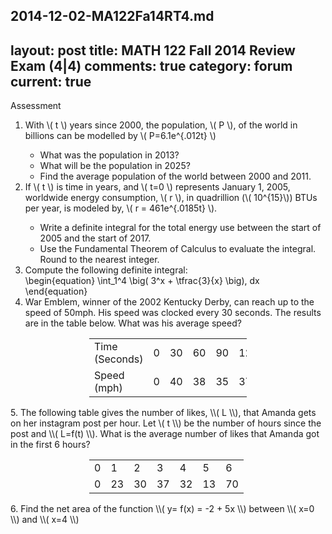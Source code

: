 2014-12-02-MA122Fa14RT4.md
---
layout: post
title: MATH 122 Fall 2014 Review Exam (4|4)
comments: true
category: forum
current: true
---

<div class="well">
	Assessment
</div>

1. With <span>\\( t \\)</span> years since 2000, the population, <span>\\( P \\)<span>, of the world in billions can be modelled by <span>\\( P=6.1e^{.012t} \\)<span>
    * What was the population in 2013?
	* What will be the population in 2025?
	* Find the average population of the world between 2000 and 2011.
2. If <span>\\( t \\)</span> is time in years, and <span>\\( t=0 \\)</span> represents January 1, 2005, worldwide energy consumption, <span>\\( r \\)<span>, in quadrillion (<span>\\( 10^{15}\\)</span>) BTUs per year, is modeled by, <span>\\( r = 461e^{.0185t} \\)</span>.
	* Write a definite integral for the total energy use between the start of 2005 and the start of 2017.
	* Use the Fundamental Theorem of Calculus to evaluate the integral. Round to the nearest integer.
3. Compute the following definite integral:
		<div>
			\begin{equation}
			\int_1^4 \big( 3^x + \tfrac{3}{x} \big)\, dx	
			\end{equation}
		</div>
4. War Emblem, winner of the 2002 Kentucky Derby, can reach up to the speed of 50mph.  His speed was clocked every 30 seconds.  The results are in the table below.  What was his average speed?
<div style="text-align:center">
	<table class="table table-border" style="width:50%; margin-left:auto; margin-right:auto;">
		<tr>
			<td>Time (Seconds)</td><td>0</td><td>30</td><td>60</td><td>90</td><td>120</td>
		</tr>
		<tr>
			<td>Speed (mph)</td><td>0</td><td>40</td><td>38</td><td>35</td><td>37</td>
		</tr>
	</table>
</div>
5. The following table gives the number of likes, <span>\\( L \\)</span>, that Amanda gets on her instagram post per hour.  Let <span>\( t \\)</span> be the number of hours since the post and <span>\\( L=f(t) \\)</span>.  What is the average number of likes that Amanda got in the first 6 hours?
<div style="text-align:center">
	<table class="table table-border" style="width:50%; margin-left:auto; margin-right:auto;">
		<tr>
			<td>0</td><td>1</td><td>2</td><td>3</td><td>4</td><td>5</td><td>6</td>
		</tr>
		<tr>
			<td>0</td><td>23</td><td>30</td><td>37</td><td>32</td><td>13</td><td>70</td>
		</tr>
	</table>
</div>
6. Find the net area of the function <span>\\( y= f(x) = -2 + 5x \\)</span> between <span>\\( x=0 \\)<span> and <span>\\( x=4 \\)</span>